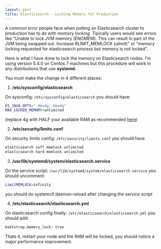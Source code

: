 ```yaml
---
layout: post
title: Elasticsearch - Locking Memory for Production 
---
```


A common error people face when putting an Elasticsearch cluster to production has to do with *memory locking*. Tipically users would see errors like "Unable to lock JVM memory (ENOMEM). This can result in part of the JVM being swapped out. Increase RLIMIT_MEMLOCK (ulimit)" or "memory locking requested for elasticsearch process but memory is not locked".

Here is what I have done to lock the memory on Elasticsearch nodes. I'm using version 5.4.0 on Centos 7 machines but this procedure will work in any distributions that use **systemd**.
 
You must make the change in 4 different places:

1) **/etc/sysconfig/elasticsearch**

On sysconfig: `/etc/sysconfig/elasticsearch` you should have:

```bash
ES_JAVA_OPTS="-Xms4g -Xmx4g" 
MAX_LOCKED_MEMORY=unlimited
```

(replace 4g with HALF your available RAM as recommended [here][1])

2) **/etc/security/limits.conf**

On security limits config: `/etc/security/limits.conf` you should have

```bash
elasticsearch soft memlock unlimited
elasticsearch hard memlock unlimited
```

3) **/usr/lib/systemd/system/elasticsearch.service**

On the service script: `/usr/lib/systemd/system/elasticsearch.service` you should uncomment:
```bash
LimitMEMLOCK=infinity
```
you should do systemctl daemon-reload after changing the service script

4) **/etc/elasticsearch/elasticsearch.yml**

On elasticsearch config finally: `/etc/elasticsearch/elasticsearch.yml` you should add:
```bash
bootstrap.memory_lock: true
```
Thats it, restart your node and the RAM will be locked, you should notice a major performance improvement.


  [1]: https://www.elastic.co/guide/en/elasticsearch/guide/current/heap-sizing.html


